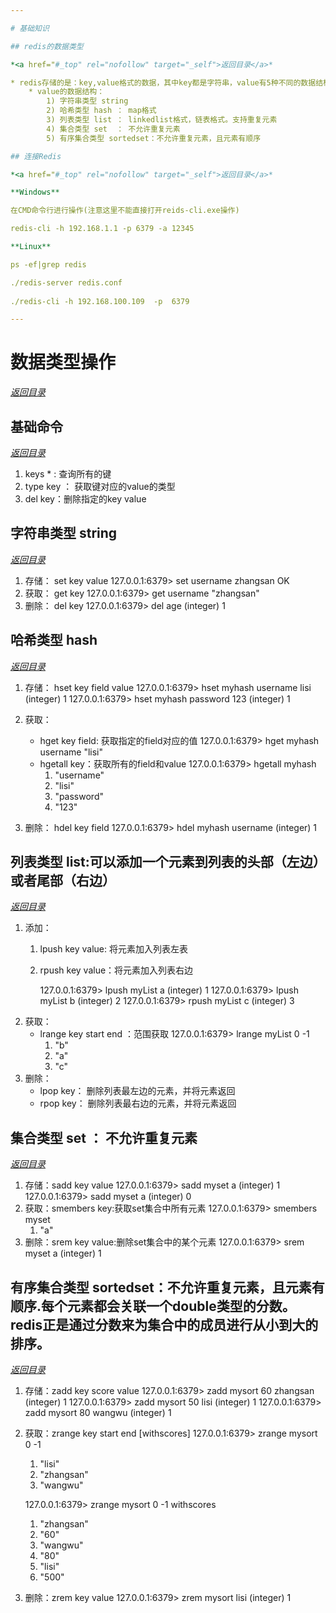 ```yaml
---

# 基础知识

## redis的数据类型

*<a href="#_top" rel="nofollow" target="_self">返回目录</a>*

* redis存储的是：key,value格式的数据，其中key都是字符串，value有5种不同的数据结构
    * value的数据结构：
        1) 字符串类型 string
        2) 哈希类型 hash ： map格式
        3) 列表类型 list ： linkedlist格式，链表格式。支持重复元素
        4) 集合类型 set  ： 不允许重复元素
        5) 有序集合类型 sortedset：不允许重复元素，且元素有顺序

## 连接Redis 

*<a href="#_top" rel="nofollow" target="_self">返回目录</a>*

**Windows**

在CMD命令行进行操作(注意这里不能直接打开reids-cli.exe操作)

redis-cli -h 192.168.1.1 -p 6379 -a 12345

**Linux**

ps -ef|grep redis

./redis-server redis.conf
 
./redis-cli -h 192.168.100.109  -p  6379

---
```


# 数据类型操作

*<a href="#_top" rel="nofollow" target="_self">返回目录</a>*

## 基础命令

*<a href="#_top" rel="nofollow" target="_self">返回目录</a>*

1. keys * : 查询所有的键
2. type key ： 获取键对应的value的类型
3. del key：删除指定的key value

## 字符串类型 string

*<a href="#_top" rel="nofollow" target="_self">返回目录</a>*

1. 存储： set key value
    127.0.0.1:6379> set username zhangsan
    OK
2. 获取： get key
    127.0.0.1:6379> get username
    "zhangsan"
3. 删除： del key
    127.0.0.1:6379> del age
    (integer) 1

## 哈希类型 hash

*<a href="#_top" rel="nofollow" target="_self">返回目录</a>*

1. 存储： hset key field value
    127.0.0.1:6379> hset myhash username lisi
    (integer) 1
    127.0.0.1:6379> hset myhash password 123
    (integer) 1
2. 获取：
    * hget key field: 获取指定的field对应的值
        127.0.0.1:6379> hget myhash username
        "lisi"
    * hgetall key：获取所有的field和value
        127.0.0.1:6379> hgetall myhash
        1) "username"
        2) "lisi"
        3) "password"
        4) "123"

3. 删除： hdel key field
    127.0.0.1:6379> hdel myhash username
    (integer) 1

## 列表类型 list:可以添加一个元素到列表的头部（左边）或者尾部（右边）

*<a href="#_top" rel="nofollow" target="_self">返回目录</a>*

1. 添加：
    1. lpush key value: 将元素加入列表左表

    2. rpush key value：将元素加入列表右边

        127.0.0.1:6379> lpush myList a
        (integer) 1
        127.0.0.1:6379> lpush myList b
        (integer) 2
        127.0.0.1:6379> rpush myList c
        (integer) 3
2. 获取：
    * lrange key start end ：范围获取
        127.0.0.1:6379> lrange myList 0 -1
        1) "b"
        2) "a"
        3) "c"
3. 删除：
    * lpop key： 删除列表最左边的元素，并将元素返回
    * rpop key： 删除列表最右边的元素，并将元素返回

## 集合类型 set ： 不允许重复元素

*<a href="#_top" rel="nofollow" target="_self">返回目录</a>*

1. 存储：sadd key value
    127.0.0.1:6379> sadd myset a
    (integer) 1
    127.0.0.1:6379> sadd myset a
    (integer) 0
2. 获取：smembers key:获取set集合中所有元素
    127.0.0.1:6379> smembers myset
    1) "a"
3. 删除：srem key value:删除set集合中的某个元素
    127.0.0.1:6379> srem myset a
    (integer) 1
## 有序集合类型 sortedset：不允许重复元素，且元素有顺序.每个元素都会关联一个double类型的分数。redis正是通过分数来为集合中的成员进行从小到大的排序。

*<a href="#_top" rel="nofollow" target="_self">返回目录</a>*

1. 存储：zadd key score value
    127.0.0.1:6379> zadd mysort 60 zhangsan
    (integer) 1
    127.0.0.1:6379> zadd mysort 50 lisi
    (integer) 1
    127.0.0.1:6379> zadd mysort 80 wangwu
    (integer) 1
2. 获取：zrange key start end [withscores]
    127.0.0.1:6379> zrange mysort 0 -1
    1) "lisi"
    2) "zhangsan"
    3) "wangwu"

    127.0.0.1:6379> zrange mysort 0 -1 withscores
    1) "zhangsan"
    2) "60"
    3) "wangwu"
    4) "80"
    5) "lisi"
    6) "500"
3. 删除：zrem key value
    127.0.0.1:6379> zrem mysort lisi
    (integer) 1


